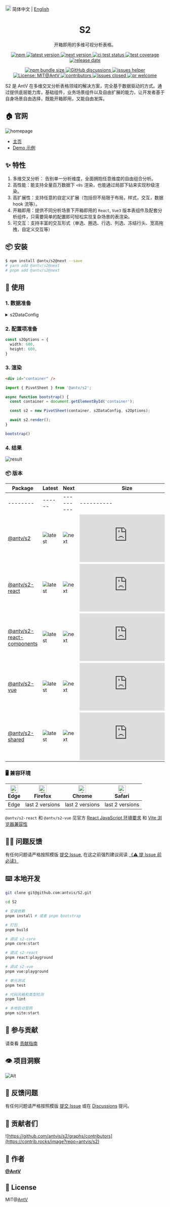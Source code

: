 <img src="https://gw.alipayobjects.com/zos/antfincdn/R8sN%24GNdh6/language.svg" width="18" alt="language" /> 简体中文 | [English](./README.en-US.md)

<h1 align="center">S2</h1>

<div align="center">

开箱即用的多维可视分析表格。

<p>
  <a href="https://www.npmjs.com/package/@antv/s2" title="npm">
    <img src="https://img.shields.io/npm/dm/@antv/s2.svg" alt="npm"/>
  </a>
  <a href="https://www.npmjs.com/package/@antv/s2" target="_blank">
    <img src="https://img.shields.io/npm/v/@antv/s2/latest.svg?logo=npm" alt="latest version">
  </a>
  <a href="https://www.npmjs.com/package/@antv/s2" target="_blank">
    <img  src="https://img.shields.io/npm/v/@antv/s2/next.svg?logo=npm" alt="next version">
  </a>
   <a href="https://github.com/antvis/S2/actions/workflows/test.yml" target="_blank">
    <img src="https://github.com/antvis/S2/actions/workflows/test.yml/badge.svg" alt="ci test status"/>
  </a>
  <a href="https://codecov.io/gh/antvis/S2" target="_blank">
    <img src="https://codecov.io/gh/antvis/S2/branch/next/graph/badge.svg" alt="test coverage"/>
  </a>
  <a href="https://github.com/antvis/S2/releases" target="_blank">
    <img src="https://img.shields.io/github/release-date/antvis/S2" alt="release date"/>
  </a>
</p>

<p>
  <a href="https://www.npmjs.com/package/@antv/s2" target="_blank">
    <img src="https://img.badgesize.io/https:/unpkg.com/@antv/s2@next/dist/index.min.js?label=gzip%20size&compression=gzip" alt="npm bundle size" />
  </a>
  <a href="https://github.com/antvis/S2/discussions" target="_blank">
    <img src="https://img.shields.io/badge/discussions-on%20github-blue" alt="GitHub discussions"/>
  </a>
  <a href="https://github.com/actions-cool/issues-helper" target="_blank">
    <img src="https://img.shields.io/badge/using-issues--helper-blueviolet" alt="issues helper"/>
  </a>
  <a href="https://github.com/antvis/S2/blob/next/LICENSE" target="_blank">
    <img src="https://img.shields.io/badge/License-MIT@AntV-yellow.svg" alt="License: MIT@AntV" />
  </a>
  <a href="https://github.com/antvis/S2/graphs/contributors" target="_blank">
    <img src="https://img.shields.io/github/contributors/antvis/S2" alt="contributors"/>
  <a/>
  <a href="https://github.com/antvis/S2/issues?q=is%3Aissue+sort%3Aupdated-desc+is%3Aclosed" >
    <img src="https://img.shields.io/github/issues-closed/antvis/S2" alt="issues closed"/>
  <a/>
  <a href="https://github.com/antvis/S2/pulls" target="_blank">
    <img src="https://img.shields.io/badge/PRs-Welcome-brightgreen.svg" alt="pr welcome"/>
  <a/>
</p>

</div>

S2 是 AntV 在多维交叉分析表格领域的解决方案，完全基于数据驱动的方式。通过提供底层能力库，基础组件，业务场景组件以及自由扩展的能力，让开发者基于自身场景自由选择，既能开箱即用，又能自由发挥。

## 🏠 官网

![homepage](https://gw.alipayobjects.com/zos/antfincdn/6R5Koawk9L/huaban%2525202.png)

* [主页](https://s2.antv.antgroup.com/zh)
* [Demo 示例](https://s2.antv.antgroup.com/zh/examples)

## ✨ 特性

1. 多维交叉分析： 告别单一分析维度，全面拥抱任意维度的自由组合分析。
2. 高性能：能支持全量百万数据下 `<8s` 渲染，也能通过局部下钻来实现秒级渲染。
3. 高扩展性：支持任意的自定义扩展（包括但不局限于布局，样式，交互，数据 hook 流等）。
4. 开箱即用：提供不同分析场景下开箱即用的 `React`, `Vue3` 版本表组件及配套分析组件，只需要简单的配置即可轻松实现复杂场景的表渲染。
5. 可交互：支持丰富的交互形式（单选、圈选、行选、列选、冻结行头、宽高拖拽，自定义交互等）

## 📦 安装

```bash
$ npm install @antv/s2@next --save
# yarn add @antv/s2@next
# pnpm add @antv/s2@next
```

## 🔨 使用

### 1. 数据准备

<details>
  <summary>s2DataConfig</summary>

```ts
const s2DataConfig = {
  fields: {
    rows: ['province', 'city'],
    columns: ['type'],
    values: ['price'],
  },
  data: [
     {
      province: '浙江',
      city: '杭州',
      type: '笔',
      price: '1',
    },
    {
      province: '浙江',
      city: '杭州',
      type: '纸张',
      price: '2',
    },
    {
      province: '浙江',
      city: '舟山',
      type: '笔',
      price: '17',
    },
    {
      province: '浙江',
      city: '舟山',
      type: '纸张',
      price: '0.5',
    },
    {
      province: '吉林',
      city: '长春',
      type: '笔',
      price: '8',
    },
    {
      province: '吉林',
      city: '白山',
      type: '笔',
      price: '9',
    },
    {
      province: '吉林',
      city: '长春',
      type: ' 纸张',
      price: '3',
    },
    {
      province: '吉林',
      city: '白山',
      type: '纸张',
      price: '1',
    },
  ],
  meta: [
    {
      field: 'price',
      name: '价格',
    },
    {
      field: 'province',
      name: '省份',
    },
    {
      field: 'city',
      name: '城市',
    },
    {
      field: 'type',
      name: '类别',
    },
    {
      field: 'sub_type',
      name: '子类别',
    },
  ]
};
```

</details>

### 2. 配置项准备

```ts
const s2Options = {
  width: 600,
  height: 600,
}
```

### 3. 渲染

```html
<div id="container" />
```

```ts
import { PivotSheet } from '@antv/s2';

async function bootstrap() {
  const container = document.getElementById('container');

  const s2 = new PivotSheet(container, s2DataConfig, s2Options);

  await s2.render();
}

bootstrap()
```

### 4. 结果

![result](https://mdn.alipayobjects.com/huamei_qa8qxu/afts/img/A*aTPcT4aKOq4AAAAAAAAAAAAADmJ7AQ/original)

### 📦 版本

| Package  | Latest | Next | Size   | Download     |
| - | - | - | - | - |
| -------- | ------ | --------- | ----------  | ------ |
| [@antv/s2](https://github.com/antvis/S2/tree/next/packages/s2-core)        | ![latest](https://img.shields.io/npm/v/@antv/s2/latest.svg?logo=npm) |  ![next](https://img.shields.io/npm/v/@antv/s2/next.svg?logo=npm)  | ![size](https://img.badgesize.io/https:/unpkg.com/@antv/s2@latest/dist/index.min.js?label=gzip%20size&compression=gzip)       | ![download](https://img.shields.io/npm/dm/@antv/s2.svg?logo=npm)       |
| [@antv/s2-react](https://github.com/antvis/S2/tree/next/packages/s2-react) | ![latest](https://img.shields.io/npm/v/@antv/s2-react/latest.svg?logo=npm) | ![next](https://img.shields.io/npm/v/@antv/s2-react/next.svg?logo=npm)| ![size](https://img.badgesize.io/https:/unpkg.com/@antv/s2-react@latest/dist/index.min.js?label=gzip%20size&compression=gzip) | ![download](https://img.shields.io/npm/dm/@antv/s2-react.svg?logo=npm) |
| [@antv/s2-react-components](https://github.com/antvis/S2/tree/next/packages/s2-react-components) | ![latest](https://img.shields.io/npm/v/@antv/s2-react-components/latest.svg?logo=npm) | ![next](https://img.shields.io/npm/v/@antv/s2-react-components/next.svg?logo=npm)| ![size](https://img.badgesize.io/https:/unpkg.com/@antv/s2-react-components@latest/dist/index.min.js?label=gzip%20size&compression=gzip) | ![download](https://img.shields.io/npm/dm/@antv/s2-react-components.svg?logo=npm) |
| [@antv/s2-vue](https://github.com/antvis/S2/tree/next/packages/s2-vue)     | ![latest](https://img.shields.io/npm/v/@antv/s2-vue/latest.svg?logo=npm)   | ![next](https://img.shields.io/npm/v/@antv/s2-vue/next.svg?logo=npm) | ![size](https://img.badgesize.io/https:/unpkg.com/@antv/s2-vue@latest/dist/index.min.js?label=gzip%20size&compression=gzip)   | ![download](https://img.shields.io/npm/dm/@antv/s2-vue.svg?logo=npm)   |
| [@antv/s2-shared](https://github.com/antvis/S2/tree/next/packages/s2-shared)     | ![latest](https://img.shields.io/npm/v/@antv/s2-shared/latest.svg?logo=npm)   | ![next](https://img.shields.io/npm/v/@antv/s2-shared/next.svg?logo=npm) | ![size](https://img.badgesize.io/https:/unpkg.com/@antv/s2-shared@latest/dist/index.min.js?label=gzip%20size&compression=gzip)   | ![download](https://img.shields.io/npm/dm/@antv/s2-shared.svg?logo=npm)   |

### 🖥️ 兼容环境

| [<img src="https://raw.githubusercontent.com/alrra/browser-logos/master/src/edge/edge_48x48.png" alt="Edge" width="24px" height="24px" />](http://godban.github.io/browsers-support-badges/)<br>Edge | [<img src="https://raw.githubusercontent.com/alrra/browser-logos/master/src/firefox/firefox_48x48.png" alt="Firefox" width="24px" height="24px" />](http://godban.github.io/browsers-support-badges/)<br>Firefox | [<img src="https://raw.githubusercontent.com/alrra/browser-logos/master/src/chrome/chrome_48x48.png" alt="Chrome" width="24px" height="24px" />](http://godban.github.io/browsers-support-badges/)<br>Chrome | [<img src="https://raw.githubusercontent.com/alrra/browser-logos/master/src/safari/safari_48x48.png" alt="Safari" width="24px" height="24px" />](http://godban.github.io/browsers-support-badges/)<br>Safari |
| --- |  --- | --- | --- |
| Edge | last 2 versions | last 2 versions | last 2 versions |

`@antv/s2-react` 和 `@antv/s2-vue` 见官方 [React JavaScript 环境要求](https://zh-hans.reactjs.org/docs/javascript-environment-requirements.html) 和 [Vite 浏览器兼容性](https://cn.vitejs.dev/guide/build.html#browser-compatibility)

## 🙋‍♂️ 问题反馈

有任何问题请严格按照模版 [提交 Issue](https://github.com/antvis/S2/issues/new/choose), 在这之前强烈建议阅读 [《⚠️ 提 Issue 前必读》](https://github.com/antvis/S2/issues/1904)

## ⌨️ 本地开发

```bash
git clone git@github.com:antvis/S2.git

cd S2

# 安装依赖
pnpm install # 或者 pnpm bootstrap

# 打包
pnpm build

# 调试 s2-core
pnpm core:start

# 调试 s2-react
pnpm react:playground

# 调试 s2-vue
pnpm vue:playground

# 单元测试
pnpm test

# 代码风格和类型检测
pnpm lint

# 本地启动官网
pnpm site:start
```

## 🤝 参与贡献

请查看 [贡献指南](https://s2.antv.antgroup.com/manual/contribution)

## 👁️ 项目洞察

![Alt](https://repobeats.axiom.co/api/embed/ebb7eecb994dc0e3980044aefe43eb81302e3632.svg "Repobeats analytics image")

## 📧 反馈问题

有任何问题请严格按照模版 [提交 Issue](https://github.com/antvis/S2/issues/new/choose) 或在 [Discussions](https://github.com/antvis/S2/discussions) 提问。

## 👬 贡献者们

![https://github.com/antvis/s2/graphs/contributors](https://contrib.rocks/image?repo=antvis/s2)

## 👤 作者

[**@AntV**](https://github.com/orgs/antvis/people)

## 📄 License

MIT@[AntV](https://github.com/antvis)
